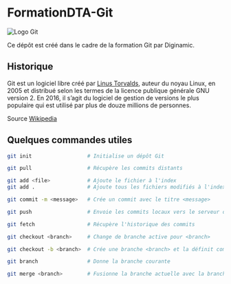 # FormationDTA-Git

![Logo Git](http://www.mimastech.com/wp-content/uploads/2016/10/git.png "Logo Git")

Ce dépôt est créé dans le cadre de la formation Git par Diginamic.

## Historique

Git est un logiciel libre créé par [Linus Torvalds](https://fr.wikipedia.org/wiki/Linus_Torvalds), auteur du noyau Linux,  en 2005 et distribué selon les termes de la licence publique générale GNU version 2. En 2016, il s’agit du logiciel de gestion de versions le plus populaire qui est utilisé par plus de douze millions de personnes.

Source [Wikipedia](https://fr.wikipedia.org/wiki/Git)

## Quelques commandes utiles

```bash
git init                  # Initialise un dépôt Git

git pull                  # Récupère les commits distants

git add <file>            # Ajoute le fichier à l'index
git add .                 # Ajoute tous les fichiers modifiés à l'index

git commit -m <message>   # Crée un commit avec le titre <message>

git push                  # Envoie les commits locaux vers le serveur distant

git fetch                 # Récupère l'historique des commits

git checkout <branch>     # Change de branche active pour <branch>

git checkout -b <branch>  # Crée une branche <branch> et la définit comme branche active

git branch                # Donne la branche courante

git merge <branch>        # Fusionne la branche actuelle avec la branche <branch> en récupérant les commits divergeant depuis le commit actuel
```
